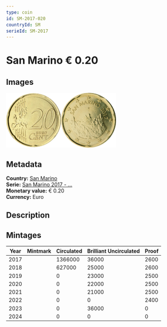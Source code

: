 ```yaml
---
type: coin
id: SM-2017-020
countryId: SM
serieId: SM-2017
---
```


# San Marino € 0.20

## Images

<img src="../../../Images/common-2007-020.webp" height="150" alt="Front image"><img src="Images/san marino-2017-020.webp" height="150" alt="Back image">

## Metadata

**Country:** [San Marino](../index.md)\
**Serie:** [San Marino 2017 - ...](index.md)\
**Monetary value:** € 0.20\
**Currency:** Euro

## Description

## Mintages

| Year | Mintmark | Circulated | Brilliant Uncirculated | Proof |
| ---- | -------- | ---------- | ---------------------- | ----- |
| 2017 |          | 1366000    | 36000                  | 2600  |
| 2018 |          | 627000     | 25000                  | 2600  |
| 2019 |          | 0          | 23000                  | 2500  |
| 2020 |          | 0          | 22000                  | 2500  |
| 2021 |          | 0          | 21000                  | 2500  |
| 2022 |          | 0          | 0                      | 2400  |
| 2023 |          | 0          | 36000                  | 0     |
| 2024 |          | 0          | 0                      | 0     |
